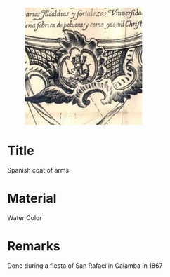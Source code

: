 <figure class="image">

![](/static/files/paintings/spanish-coat-of-arms.jpg)

</figure>

# Title
Spanish coat of arms

# Material
Water Color

# Remarks
Done during a fiesta of San Rafael in Calamba in 1867
